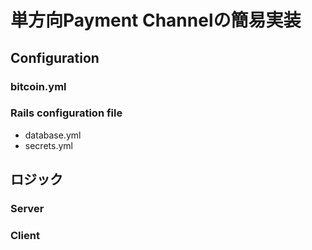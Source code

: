 # 単方向Payment Channelの簡易実装

## Configuration

### bitcoin.yml

### Rails configuration file

* database.yml
* secrets.yml

## ロジック

### Server

### Client